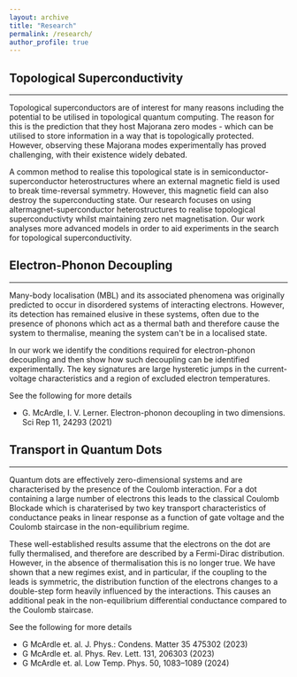 ```yaml
---
layout: archive
title: "Research"
permalink: /research/
author_profile: true
---
```



## Topological Superconductivity
------
Topological superconductors are of interest for many reasons including the potential to be utilised in topological quantum computing. The reason for this is the prediction that they host Majorana zero modes - which can be utilised to store information in a way that is topologically protected. However, observing these Majorana modes experimentally has proved challenging, with their existence widely debated. 

A common method to realise this topological state is in semiconductor-superconductor heterostructures where an external magnetic field is used to break time-reversal symmetry. However, this magnetic field can also destroy the superconducting state. Our research focuses on using altermagnet-superconductor heterostructures to realise topological superconductivty whilst maintaining zero net magnetisation. Our work analyses more advanced models in order to aid experiments in the search for topological superconductivity.

## Electron-Phonon Decoupling
------
Many-body localisation (MBL) and its associated phenomena was originally predicted to occur in disordered systems of interacting electrons. However, its detection has remained elusive in these systems, often due to the presence of phonons which act as a thermal bath and therefore cause the system to thermalise, meaning the system can't be in a localised state. 

In our work we identify the conditions required for electron-phonon decoupling and then show how such decoupling can be identified experimentally. The key signatures are large hysteretic jumps in the current-voltage characteristics and a region of excluded electron temperatures.

See the following for more details
 - G. McArdle, I. V. Lerner. Electron-phonon decoupling in two dimensions. Sci Rep 11, 24293 (2021)

## Transport in Quantum Dots
------
Quantum dots are effectively zero-dimensional systems and are characterised by the presence of the Coulomb interaction. For a dot containing a large number of electrons this leads to the classical Coulomb Blockade which is charaterised by two key transport characteristics of conductance peaks in linear response as a function of gate voltage and the Coulomb staircase in the non-equilibrium regime.

These well-established results assume that the electrons on the dot are fully thermalised, and therefore are described by a Fermi-Dirac distribution. However, in the absence of thermalisation this is no longer true. We have shown that a new regimes exist, and in particular, if the coupling to the leads is symmetric, the distribution function of the electrons changes to a double-step form heavily influenced by the interactions. This causes an additional peak in the non-equilibrium differential conductance compared to the Coulomb staircase.

See the following for more details
 - G McArdle et. al. J. Phys.: Condens. Matter 35 475302 (2023)
 - G McArdle et. al. Phys. Rev. Lett. 131, 206303 (2023)
 - G McArdle et. al. Low Temp. Phys. 50, 1083–1089 (2024)

